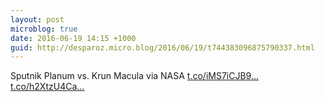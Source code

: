 ```yaml
---
layout: post
microblog: true
date: 2016-06-19 14:15 +1000
guid: http://desparoz.micro.blog/2016/06/19/t744383096875790337.html
---
```

Sputnik Planum vs. Krun Macula via NASA [t.co/iMS7iCJB9...](https://t.co/iMS7iCJB93) [t.co/h2XtzU4Ca...](https://t.co/h2XtzU4CaV)
